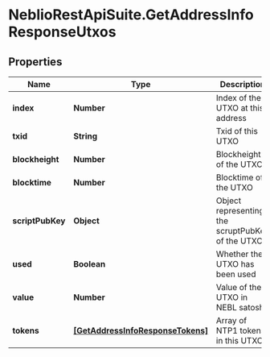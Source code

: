 # NeblioRestApiSuite.GetAddressInfoResponseUtxos

## Properties
Name | Type | Description | Notes
------------ | ------------- | ------------- | -------------
**index** | **Number** | Index of the UTXO at this address | [optional] 
**txid** | **String** | Txid of this UTXO | [optional] 
**blockheight** | **Number** | Blockheight of the UTXO | [optional] 
**blocktime** | **Number** | Blocktime of the UTXO | [optional] 
**scriptPubKey** | **Object** | Object representing the scruptPubKey of the UTXO | [optional] 
**used** | **Boolean** | Whether the UTXO has been used | [optional] 
**value** | **Number** | Value of the UTXO in NEBL satoshi | [optional] 
**tokens** | [**[GetAddressInfoResponseTokens]**](GetAddressInfoResponseTokens.md) | Array of NTP1 tokens in this UTXO. | [optional] 


